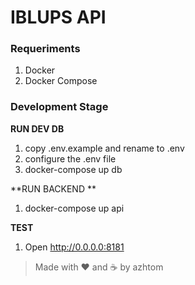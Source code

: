 # IBLUPS API

### Requeriments

1. Docker
2. Docker Compose

### Development Stage

**RUN DEV DB**

1. copy .env.example and rename to .env 
2. configure the .env file
2. docker-compose up db

**RUN BACKEND **

1. docker-compose up api 

**TEST**

1. Open http://0.0.0.0:8181



> Made with ♥ and ☕ by azhtom


